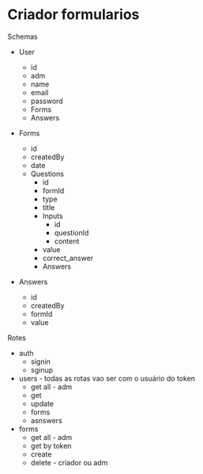 # Criador formularios

Schemas
  - User
    - id
    - adm 
    - name 
    - email
    - password
    - Forms 
    - Answers 

  - Forms
    - id
    - createdBy
    - date
    - Questions
      - id
      - formId
      - type 
      - title
      - Inputs
        - id
        - questionId
        - content
      - value
      - correct_answer  
      - Answers

  - Answers
    - id
    - createdBy
    - formId
    - value

Rotes
  - auth
    - signin
    - sginup
  - users - todas as rotas vao ser com o usuário do token 
    - get all - adm 
    - get 
    - update
    - forms
    - asnswers
  - forms 
    - get all - adm
    - get by token
    - create
    - delete - criador ou adm